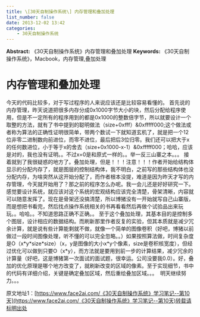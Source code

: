 ```yaml
---
title: \[30天自制操作系统\] 内存管理和叠加处理
list_number: false
date: 2013-12-02 13:42
categories:
    - 30天自制操作系统
---
```

**Abstract:** 《30天自制操作系统》内存管理和叠加处理
**Keywords:** 《30天自制操作系统》，Macbook，内存管理,叠加处理
<!--more-->
#  内存管理和叠加处理
今天的代码比较多，对于写过程序的人来说应该还是比较容易看懂的。
首先说的内存管理，昨天说道把很多内存分成0x1000字节大小的块，然后分配给程序使用，但是不一定所有的程序用到的都是0x1000的整数倍字节，所以就要设计一个取整的方法，就有了书中提到的聪明做法（size+0xfff）&0xfffff000;这个做法或者称为算法的正确性证明很简单，带两个数试一下就知道玄机了，就是把一个12位非零二进制数向前进位，而零不进位，最后把后3位归零。我们还可以把大于x的任何数进位，小于等于x的舍去（size+0x1000-x-1）&0xfffff000；哈哈，应该是对的，我也没有证明。。不过x=0是和原式一样的。。举一反三山寨之本。。。
接着就到了我很疑惑的地方了。叠加处理，但是！！！注意！！！作者开始给结构体显示的分配内存了，就是图层的控制结构体，我不明白，之前写的那些结构体也没分配内存，为啥突然从这开始分配了，而作者根本没提，难道是因为昨天才写的内存管理，今天就开始用了？那之前的程序怎么办呢。我一会儿还是好好研究一下。
感觉要设计系统，就应该对这个系统的宏观结构应该完全清楚，骨架清晰，内容就可以随意发挥了。现在是骨架还没搞清楚，所以博猪没有一开始就写自己山寨版，而是想把书看完，然后找点操作系统相关的书再看看然后再做个试验品出来玩玩。。哈哈。。不知道思路正确不正确。。
至于这个叠加处理，其基本目的是控制多个图层，设计相应的数据结构。而刷新那里作者反复的实验，但其本质就是减少冗余计算，就是说有些计算能剩就不做，就像一个简单的图像卷积（好吧，博猪以前做过一段时间图像处理，听不懂的可以完全忽略。。）如果按照算法做，时间复杂度是O（x\*y\*size\*size）（x，y是图像的大小x\*y个像素，size是卷积核宽度），但经过优化可以做到只要O（x\*y），而方法就是要用到前一步的计算结果，减少冗余的计算量（好吧，这是博猪第一次面试的面试题，很幸运。公司没要我0.0）。好，叠加的优化原理是哪个地方改变了，就刷新改变的区域的像素。至于实现细节，书中的代码有详细介绍，关键是确定叠加区域，然后重绘叠加区域。。。 
明天继续努力。。。





原文地址1：[https://www.face2ai.com/《30天自制操作系统》学习笔记--第10天](https://www.face2ai.com/《30天自制操作系统》学习笔记--第10天)转载请标明出处
